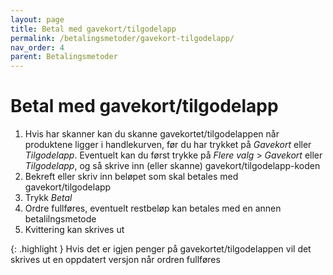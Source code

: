 ```yaml
---
layout: page
title: Betal med gavekort/tilgodelapp
permalink: /betalingsmetoder/gavekort-tilgodelapp/
nav_order: 4
parent: Betalingsmetoder
---
```


# Betal med gavekort/tilgodelapp

1. Hvis har skanner kan du skanne gavekortet/tilgodelappen når produktene ligger i handlekurven, før du har trykket på _Gavekort_ eller _Tilgodelapp_. Eventuelt kan du først trykke på _Flere valg_ > _Gavekort_ eller _Tilgodelapp_, og så skrive inn (eller skanne) gavekort/tilgodelapp-koden
2. Bekreft eller skriv inn beløpet som skal betales med gavekort/tilgodelapp
3. Trykk _Betal_
4. Ordre fullføres, eventuelt restbeløp kan betales med en annen betalilngsmetode
5. Kvittering kan skrives ut

{: .highlight }
Hvis det er igjen penger på gavekortet/tilgodelappen vil det skrives ut en oppdatert versjon når ordren fullføres
